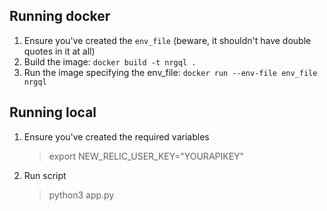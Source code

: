 
## Running docker

1. Ensure you've created the `env_file` (beware, it shouldn't have double quotes in it at all)
2. Build the image: `docker build -t nrgql .`
3. Run the image specifying the env_file: `docker run --env-file env_file nrgql` 

## Running local

1. Ensure you've created the required variables 
    > export NEW_RELIC_USER_KEY="YOURAPIKEY"
2. Run script
    > python3 app.py
